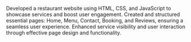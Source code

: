 Developed a restaurant website using HTML, CSS, and JavaScript to showcase services and boost user engagement.
Created and structured essential pages: Home, Menu, Contact, Booking, and Reviews, ensuring a seamless user experience.
Enhanced service visibility and user interaction through effective page design and functionality.
